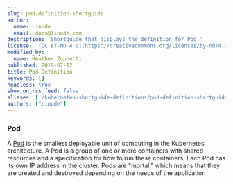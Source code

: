 ```yaml
---
slug: pod-definition-shortguide
author:
  name: Linode
  email: docs@linode.com
description: 'Shortguide that displays the definition for Pod.'
license: '[CC BY-ND 4.0](https://creativecommons.org/licenses/by-nd/4.0)'
modified_by:
  name: Heather Zoppetti
published: 2019-07-12
title: Pod Definition
keywords: []
headless: true
show_on_rss_feed: false
aliases: ['/kubernetes-shortguide-definitions/pod-definition-shortguide/']
authors: ["Linode"]
---
```


### Pod

A [Pod](https://kubernetes.io/docs/concepts/workloads/pods/pod/) is the smallest deployable unit of computing in the Kubernetes architecture. A Pod is a group of one or more containers with shared resources and a specification for how to run these containers. Each Pod has its own IP address in the cluster. Pods are "mortal," which means that they are created and destroyed depending on the needs of the application
